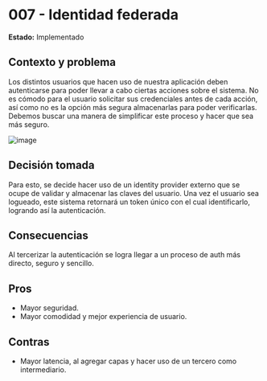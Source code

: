 # 007 - Identidad federada

**Estado:** Implementado

## Contexto y problema
Los distintos usuarios que hacen uso de nuestra aplicación deben autenticarse para poder llevar a cabo ciertas acciones sobre el sistema. No es cómodo para el usuario solicitar sus credenciales antes de cada acción, así como no es la opción más segura almacenarlas para poder verificarlas. Debemos buscar una manera de simplificar este proceso y hacer que sea más seguro.

![image](https://github.com/IngSoft-AR-2023-2/266628_271568_255981/assets/48341470/d43069f4-8e70-4057-926c-3c83feea4f9e)


## Decisión tomada
Para esto, se decide hacer uso de un identity provider externo que se ocupe de validar y almacenar las claves del usuario. Una vez el usuario sea logueado, este sistema retornará un token único con el cual identificarlo, logrando así la autenticación.

## Consecuencias
Al tercerizar la autenticación se logra llegar a un proceso de auth más directo, seguro y sencillo.

## Pros
- Mayor seguridad.
- Mayor comodidad y mejor experiencia de usuario.

## Contras
- Mayor latencia, al agregar capas y hacer uso de un tercero como intermediario.
